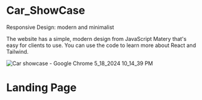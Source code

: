 # Car_ShowCase

Responsive Design: modern and minimalist 

The website has a simple, modern design from JavaScript Matery that's easy for clients to use. You can use the code to learn more about React and Tailwind.

![Car showcase - Google Chrome 5_18_2024 10_14_39 PM](https://github.com/akmweb/car_showcase/assets/150655160/767e0635-da7d-47a5-abd3-3de753d5e0ba)
# Landing Page


